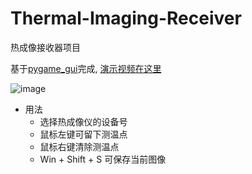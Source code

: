 # Thermal-Imaging-Receiver
热成像接收器项目

基于[pygame_gui](https://pygame-gui.readthedocs.io/en/latest/quick_start.html)完成, [演示视频在这里](https://www.bilibili.com/video/BV1tr421K7qp)

![image](https://github.com/user-attachments/assets/8f8308f9-981f-42b9-92b2-a565a1a0b57e)

- 用法
  - 选择热成像仪的设备号
  - 鼠标左键可留下测温点
  - 鼠标右键清除测温点
  - Win + Shift + S 可保存当前图像
